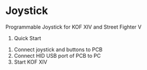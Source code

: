 # Joystick
Programmable Joystick for KOF XIV and Street Fighter V

1. Quick Start

1) Connect joystick and buttons to PCB
2) Connect HID USB port of PCB to PC
3) Start KOF XIV
